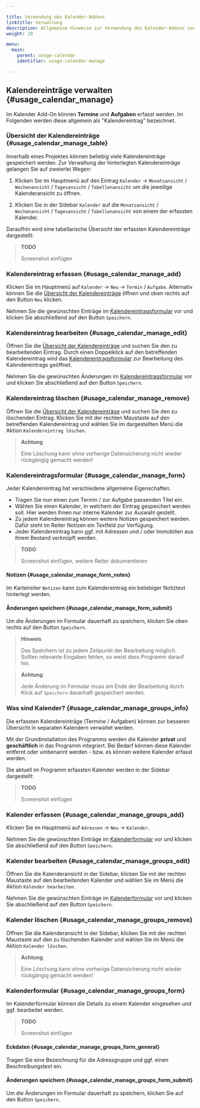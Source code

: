 ```yaml
---

title: Verwendung des Kalender-Addons
linktitle: Verwaltung
description: Allgemeine Hinweise zur Verwendung des Kalender-Addons von OpenEstate-ImmoTool…
weight: 20

menu:
  main:
    parent: usage-calendar
    identifier: usage-calendar-manage

---
```


## Kalendereinträge verwalten {#usage_calendar_manage}

Im Kalender Add-On können **Termine** und **Aufgaben** erfasst werden. Im Folgenden werden diese allgemein als "Kalendereintrag" bezeichnet.


### Übersicht der Kalendereinträge {#usage_calendar_manage_table}

Innerhalb eines Projektes können beliebig viele Kalendereinträge gespeichert werden. Zur Verwaltung der hinterlegten Kalendereinträge gelangen Sie auf zweierlei Wegen:

1.  Klicken Sie im Hauptmenü auf den Eintrag `Kalender` → `Monatsansicht` / `Wochenansicht` / `Tagesansicht` / `Tabellenansicht` um die jeweilige Kalenderansicht zu öffnen.

2.  Klicken Sie in der Sidebar `Kalender` auf die `Monatsansicht` / `Wochenansicht` / `Tagesansicht` / `Tabellenansicht` von einem der erfassten Kalender.

Daraufhin wird eine tabellarische Übersicht der erfassten Kalendereinträge dargestellt:

> **TODO**
>
> Screenshot einfügen


### Kalendereintrag erfassen {#usage_calendar_manage_add}

Klicken Sie im Hauptmenü auf `Kalender` → `Neu` → `Termin` / `Aufgabe`. Alternativ können Sie die [Übersicht der Kalendereinträge](#usage_calendar_manage_table) öffnen und oben rechts auf den Button `Neu` klicken.

Nehmen Sie die gewünschten Einträge im [Kalendereintragsformular](#usage_calendar_manage_form) vor und klicken Sie abschließend auf den Button `Speichern`.


### Kalendereintrag bearbeiten {#usage_calendar_manage_edit}

Öffnen Sie die [Übersicht der Kalendereinträge](#usage_calendar_manage_table) und suchen Sie den zu bearbeitenden Eintrag. Durch einen Doppelklick auf den betreffenden Kalendereintrag wird das [Kalendereintragsformular](#usage_calendar_manage_form) zur Bearbeitung des Kalendereintrags geöffnet.

Nehmen Sie die gewünschten Änderungen im [Kalendereintragsformular](#usage_calendar_manage_form) vor und klicken Sie abschließend auf den Button `Speichern`.


### Kalendereintrag löschen {#usage_calendar_manage_remove}

Öffnen Sie die [Übersicht der Kalendereinträge](#usage_calendar_manage_table) und suchen Sie den zu löschenden Eintrag. Klicken Sie mit der rechten Maustaste auf den betreffenden Kalendereintrag und wählen Sie im dargestellten Menü die Aktion `Kalendereintrag löschen`.

> **Achtung**
>
> Eine Löschung kann ohne vorherige Datensicherung nicht wieder rückgängig gemacht werden!


### Kalendereintragsformular {#usage_calendar_manage_form}

Jeder Kalendereintrag hat verschiedene allgemeine Eigenschaften.

-   Tragen Sie nun einen zum Termin / zur Aufgabe passenden Titel ein.
-   Wählen Sie einen Kalender, in welchem der Eintrag gespeichert werden soll. Hier werden Ihnen nur interne Kalender zur Auswahl gestellt.
-   Zu jedem Kalendereintrag können weitere Notizen gespeichert werden. Dafür steht im Reiter Notizen ein Textfeld zur Verfügung.
-   Jeder Kalendereintrag kann ggf. mit Adressen und / oder Immobilien aus Ihrem Bestand verknüpft werden.

> **TODO**
>
> Screenshot einfügen, weitere Reiter dokumentieren


#### Notizen {#usage_calendar_manage_form_notes}

Im Karteireiter `Notizen` kann zum Kalendereintrag ein beliebiger Notiztext hinterlegt werden.


#### Änderungen speichern {#usage_calendar_manage_form_submit}

Um die Änderungen im Formular dauerhaft zu speichern, klicken Sie oben rechts auf den Button `Speichern`.

> **Hinweis**
>
> Das Speichern ist zu jedem Zeitpunkt der Bearbeitung möglich. Sollten relevante Eingaben fehlen, so weist dass Programm darauf hin.

> **Achtung**
>
> Jede Änderung im Formular muss am Ende der Bearbeitung durch Klick auf `Speichern` dauerhaft gespeichert werden.


### Was sind Kalender? {#usage_calendar_manage_groups_info}

Die erfassten Kalendereinträge (Termine / Aufgaben) können zur besseren Übersicht in separaten Kalendern verwaltet werden.

Mit der Grundinstallation des Programms werden die Kalender **privat** und **geschäftlich** in das Programm integriert. Bei Bedarf können diese Kalender entfernt oder umbenannt werden - bzw. es können weitere Kalender erfasst werden.

Die aktuell im Programm erfassten Kalender werden in der Sidebar dargestellt:

> **TODO**
>
> Screenshot einfügen


### Kalender erfassen {#usage_calendar_manage_groups_add}

Klicken Sie im Hauptmenü auf `Adressen` → `Neu` → `Kalender`.

Nehmen Sie die gewünschten Einträge im [Kalenderformular](#usage_calendar_manage_groups_form) vor und klicken Sie abschließend auf den Button `Speichern`.


### Kalender bearbeiten {#usage_calendar_manage_groups_edit}

Öffnen Sie die Kalenderansicht in der Sidebar, klicken Sie mit der rechten Maustaste auf den bearbeitenden Kalender und wählen Sie im Menü die Aktion `Kalender bearbeiten`.

Nehmen Sie die gewünschten Einträge im [Kalenderformular](#usage_calendar_manage_groups_form) vor und klicken Sie abschließend auf den Button `Speichern`.


### Kalender löschen {#usage_calendar_manage_groups_remove}

Öffnen Sie die Kalenderansicht in der Sidebar, klicken Sie mit der rechten Maustaste auf den zu löschenden Kalender und wählen Sie im Menü die Aktion `Kalender löschen`.

> **Achtung**
>
> Eine Löschung kann ohne vorherige Datensicherung nicht wieder rückgängig gemacht werden!


### Kalenderformular {#usage_calendar_manage_groups_form}

Im Kalenderformular können die Details zu einem Kalender eingesehen und ggf. bearbeitet werden.

> **TODO**
>
> Screenshot einfügen


#### Eckdaten {#usage_calendar_manage_groups_form_general}

Tragen Sie eine Bezeichnung für die Adressgruppe und ggf. einen Beschreibungstext ein.


#### Änderungen speichern {#usage_calendar_manage_groups_form_submit}

Um die Änderungen im Formular dauerhaft zu speichern, klicken Sie auf den Button `Speichern`.
